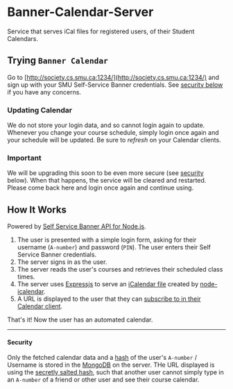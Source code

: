 Banner-Calendar-Server
======================

Service that serves iCal files for registered users, of their Student Calendars.

## Trying `Banner Calendar`
Go to [http://society.cs.smu.ca:1234/](http://society.cs.smu.ca:1234/) and sign up with your SMU Self-Service Banner credentials. See [security below](#security) if you have any concerns.

### Updating Calendar
We do not store your login data, and so cannot login again to update. Whenever you change your course schedule, simply login once again and your schedule will be updated. Be sure to *refresh* on your Calendar clients.

### Important
We will be upgrading this soon to be even more secure (see [security](#secutiry) below). When that happens, the service will be cleared and restarted. Please come back here and login once again and continue using.

## How It Works

Powered by [Self Service Banner API for Node.js](https://github.com/SMU-CS-and-Math-Society/Self-Service).

1. The user is presented with a simple login form, asking for their username (`A-number`) and password (`PIN`). The user enters their Self Service Banner credentials.
2. The server signs in as the user.
3. The server reads the user's courses and retrieves their scheduled class times.
4. The server uses [Expressjs](http://expressjs.com/) to serve an [iCalendar file](http://en.wikipedia.org/wiki/ICalendar) created by [node-icalendar](https://github.com/tritech/node-icalendar).
5. A URL is displayed to the user that they can [subscribe to in their Calendar client](http://support.apple.com/kb/ht5029).

That's it! Now the user has an automated calendar.

----- 

#### Security

Only the fetched calendar data and a [hash](http://en.wikipedia.org/wiki/Cryptographic_hash_function) of the user's `A-number` / Username is stored in the [MongoDB](http://www.mongodb.org/) on the server. THe URL displayed is using the [secretly salted hash](http://en.wikipedia.org/wiki/Salt_(cryptography)), such that another user cannot simply type in an `A-number` of a friend or other user and see their course calendar.
